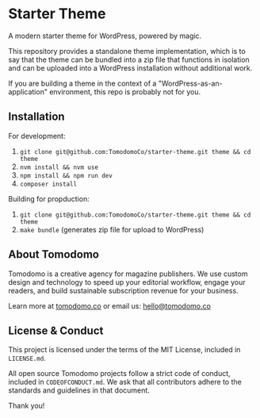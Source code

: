 # Starter Theme

A modern starter theme for WordPress, powered by magic.

This repository provides a standalone theme implementation, which is to say that the theme can be bundled into a zip file that functions in isolation and can be uploaded into a WordPress installation without additional work.

If you are building a theme in the context of a "WordPress-as-an-application" environment, this repo is probably not for you.

## Installation

For development:

1. `git clone git@github.com:TomodomoCo/starter-theme.git theme && cd theme`
2. `nvm install && nvm use`
3. `npm install && npm run dev`
4. `composer install`

Building for propduction:

1. `git clone git@github.com:TomodomoCo/starter-theme.git theme && cd theme`
2. `make bundle` (generates zip file for upload to WordPress)

## About Tomodomo

Tomodomo is a creative agency for magazine publishers. We use custom design and technology to speed up your editorial workflow, engage your readers, and build sustainable subscription revenue for your business.

Learn more at [tomodomo.co](https://tomodomo.co) or email us: [hello@tomodomo.co](mailto:hello@tomodomo.co)

## License & Conduct

This project is licensed under the terms of the MIT License, included in `LICENSE.md`.

All open source Tomodomo projects follow a strict code of conduct, included in `CODEOFCONDUCT.md`. We ask that all contributors adhere to the standards and guidelines in that document.

Thank you!
